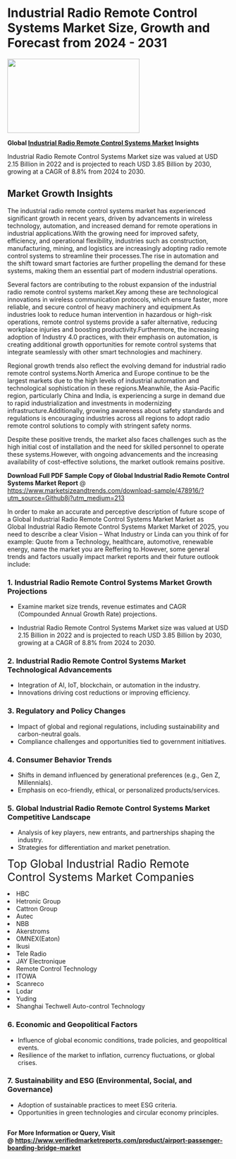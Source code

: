 <H1>Industrial Radio Remote Control Systems Market Size, Growth and Forecast from 2024 - 2031</H1><img class="aligncenter size-medium wp-image-584254" src="https://thirdeyenews.in/wp-content/uploads/2024/09/Global-Market-Research-300x168.jpeg" alt="" width="300" height="168" /><p><strong>Global&nbsp;<a href="https://www.marketsizeandtrends.com/download-sample/478916/?utm_source=Github8j?utm_medium=213">Industrial Radio Remote Control Systems Market</a> Insights</strong></p><p>Industrial Radio Remote Control Systems Market size was valued at USD 2.15 Billion in 2022 and is projected to reach USD 3.85 Billion by 2030, growing at a CAGR of 8.8% from 2024 to 2030.</p><p><h2>Market Growth Insights</h2> <p>The industrial radio remote control systems market has experienced significant growth in recent years, driven by advancements in wireless technology, automation, and increased demand for remote operations in industrial applications.With the growing need for improved safety, efficiency, and operational flexibility, industries such as construction, manufacturing, mining, and logistics are increasingly adopting radio remote control systems to streamline their processes.The rise in automation and the shift toward smart factories are further propelling the demand for these systems, making them an essential part of modern industrial operations.</p> <p>Several factors are contributing to the robust expansion of the industrial radio remote control systems market.Key among these are technological innovations in wireless communication protocols, which ensure faster, more reliable, and secure control of heavy machinery and equipment.As industries look to reduce human intervention in hazardous or high-risk operations, remote control systems provide a safer alternative, reducing workplace injuries and boosting productivity.Furthermore, the increasing adoption of Industry 4.0 practices, with their emphasis on automation, is creating additional growth opportunities for remote control systems that integrate seamlessly with other smart technologies and machinery.</p> <p>Regional growth trends also reflect the evolving demand for industrial radio remote control systems.North America and Europe continue to be the largest markets due to the high levels of industrial automation and technological sophistication in these regions.Meanwhile, the Asia-Pacific region, particularly China and India, is experiencing a surge in demand due to rapid industrialization and investments in modernizing infrastructure.Additionally, growing awareness about safety standards and regulations is encouraging industries across all regions to adopt radio remote control solutions to comply with stringent safety norms.</p> <p>Despite these positive trends, the market also faces challenges such as the high initial cost of installation and the need for skilled personnel to operate these systems.However, with ongoing advancements and the increasing availability of cost-effective solutions, the market outlook remains positive.</p> <p><span class=""><strong>Download Full PDF Sample Copy of Global Industrial Radio Remote Control Systems Market Report</strong> @ <a href="https://www.marketsizeandtrends.com/download-sample/478916/?utm_source=Github8j?utm_medium=213" target="_blank">https://www.marketsizeandtrends.com/download-sample/478916/?utm_source=Github8j?utm_medium=213</a></span></p><p>In order to make an accurate and perceptive description of future scope of a Global&nbsp;Industrial Radio Remote Control Systems Market Market as Global&nbsp;Industrial Radio Remote Control Systems Market Market of 2025, you need to describe a clear Vision &ndash; What Industry or Linda can you think of for example: Quote from a Technology, healthcare, automotive, renewable energy, name the market you are Reffering to.However, some general trends and factors usually impact market reports and their future outlook include:</p><h3>1.&nbsp;<strong>Industrial Radio Remote Control Systems Market Growth Projections</strong></h3><ul><li>Examine market size trends, revenue estimates and CAGR (Compounded Annual Growth Rate) projections.</li><li><p>Industrial Radio Remote Control Systems Market size was valued at USD 2.15 Billion in 2022 and is projected to reach USD 3.85 Billion by 2030, growing at a CAGR of 8.8% from 2024 to 2030.</p></li></ul><h3>2.&nbsp;<strong>Industrial Radio Remote Control Systems Market Technological Advancements</strong></h3><ul><li>Integration of AI, IoT, blockchain, or automation in the industry.</li><li>Innovations driving cost reductions or improving efficiency.</li></ul><h3>3.&nbsp;<strong>Regulatory and Policy Changes</strong></h3><ul><li>Impact of global and regional regulations, including sustainability and carbon-neutral goals.</li><li>Compliance challenges and opportunities tied to government initiatives.</li></ul><h3>4.&nbsp;<strong>Consumer Behavior Trends</strong></h3><ul><li>Shifts in demand influenced by generational preferences (e.g., Gen Z, Millennials).</li><li>Emphasis on eco-friendly, ethical, or personalized products/services.</li></ul><h3>5.&nbsp;<strong>Global Industrial Radio Remote Control Systems Market Competitive Landscape</strong></h3><ul><li>Analysis of key players, new entrants, and partnerships shaping the industry.</li><li>Strategies for differentiation and market penetration.</li></ul><p data-pm-slice="1 1 []"><span style="color: inherit; font-family: inherit; font-size: 25px;">Top Global Industrial Radio Remote Control Systems Market Companies</span></p><div class="" data-test-id=""><p><li>HBC</li><li> Hetronic Group</li><li> Cattron Group</li><li> Autec</li><li> NBB</li><li> Akerstroms</li><li> OMNEX(Eaton)</li><li> Ikusi</li><li> Tele Radio</li><li> JAY Electronique</li><li> Remote Control Technology</li><li> ITOWA</li><li> Scanreco</li><li> Lodar</li><li> Yuding</li><li> Shanghai Techwell Auto-control Technology</li></p></div><h3>6.&nbsp;<strong>Economic and Geopolitical Factors</strong></h3><ul><li>Influence of global economic conditions, trade policies, and geopolitical events.</li><li>Resilience of the market to inflation, currency fluctuations, or global crises.</li></ul><h3>7.&nbsp;<strong>Sustainability and ESG (Environmental, Social, and Governance)</strong></h3><ul><li>Adoption of sustainable practices to meet ESG criteria.</li><li>Opportunities in green technologies and circular economy principles.</li></ul><h2><strong style="font-size: 14px;">For More Information or Query, Visit @&nbsp;</strong><a style="background-color: #ffffff; font-size: 14px;" href="https://www.marketsizeandtrends.com/report/industrial-radio-remote-control-systems-market/" target="_blank">https://www.verifiedmarketreports.com/product/airport-passenger-boarding-bridge-market</a></h2>